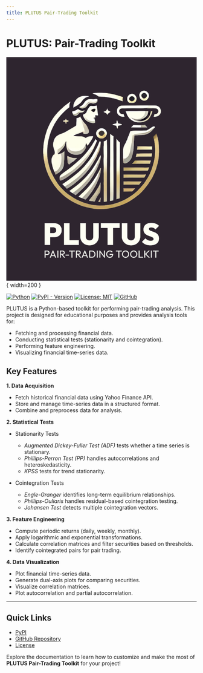 ```yaml
---
title: PLUTUS Pair-Trading Toolkit
---
```


# PLUTUS: Pair-Trading Toolkit

![PLUTUS Flyer](assets/plutus-flyer.png){ width=200 }

[![Python](https://img.shields.io/badge/Python-3.10%2B-darkcyan)](https://pypi.org/project/plutus-pairtrading/)
[![PyPI - Version](https://img.shields.io/pypi/v/plutus-pairtrading?label=PyPI%20Version&color=green)](https://pypi.org/project/plutus-pairtrading/)
[![License: MIT](https://img.shields.io/badge/License-MIT-orange.svg)](https://github.com/fox-techniques/plutus-pairtrading/blob/main/LICENSE)
[![GitHub](https://img.shields.io/badge/GitHub-plutus--pairtrading-181717?logo=github)](https://github.com/fox-techniques/plutus-pairtrading)

PLUTUS is a Python-based toolkit for performing pair-trading analysis. This project is designed for educational purposes and provides analysis tools for:

- Fetching and processing financial data.
- Conducting statistical tests (stationarity and cointegration).
- Performing feature engineering.
- Visualizing financial time-series data.


## Key Features

**1. Data Acquisition**

   - Fetch historical financial data using Yahoo Finance API.
   - Store and manage time-series data in a structured format.
   - Combine and preprocess data for analysis.

**2. Statistical Tests**

   - Stationarity Tests
  
     - *Augmented Dickey-Fuller Test (ADF)* tests whether a time series is stationary.
     - *Phillips-Perron Test (PP)* handles autocorrelations and heteroskedasticity.
     - *KPSS* tests for trend stationarity.

   - Cointegration Tests
  
       - *Engle-Granger* identifies long-term equilibrium relationships.
       - *Phillips-Ouliaris* handles residual-based cointegration testing.
       - *Johansen Test* detects multiple cointegration vectors.

**3. Feature Engineering**

  - Compute periodic returns (daily, weekly, monthly).
  - Apply logarithmic and exponential transformations.
  - Calculate correlation matrices and filter securities based on thresholds.
  - Identify cointegrated pairs for pair trading.

**4. Data Visualization**

  - Plot financial time-series data.
  - Generate dual-axis plots for comparing securities.
  - Visualize correlation matrices.
  - Plot autocorrelation and partial autocorrelation.
  
--- 

## Quick Links

- [PyPI](https://pypi.org/project/plutus-pairtrading)
- [GitHub Repository](https://github.com/fox-techniques/plutus-pairtrading)
- [License](https://github.com/fox-techniques/plutus-pairtrading/blob/main/LICENSE)

Explore the documentation to learn how to customize and make the most of **PLUTUS Pair-Trading Toolkit** for your project!
